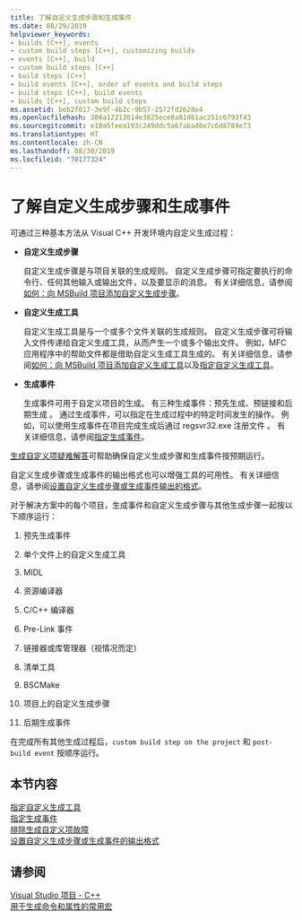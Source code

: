 ```yaml
---
title: 了解自定义生成步骤和生成事件
ms.date: 08/29/2019
helpviewer_keywords:
- builds [C++], events
- custom build steps [C++], customizing builds
- events [C++], build
- custom build steps [C++]
- build steps [C++]
- build events [C++], order of events and build steps
- build steps [C++], build events
- builds [C++], custom build steps
ms.assetid: beb2f017-3e9f-4b2c-9b57-2572fd2628e4
ms.openlocfilehash: 386a12213814e3825ece8a81d61ac251c6793f43
ms.sourcegitcommit: e10a5feea193c249ddc5a6faba48e7c6d8784e73
ms.translationtype: HT
ms.contentlocale: zh-CN
ms.lasthandoff: 08/30/2019
ms.locfileid: "70177324"
---
```

# <a name="understanding-custom-build-steps-and-build-events"></a>了解自定义生成步骤和生成事件

可通过三种基本方法从 Visual C++ 开发环境内自定义生成过程：

- **自定义生成步骤**

   自定义生成步骤是与项目关联的生成规则。 自定义生成步骤可指定要执行的命令行、任何其他输入或输出文件，以及要显示的消息。 有关详细信息，请参阅[如何：向 MSBuild 项目添加自定义生成步骤](how-to-add-a-custom-build-step-to-msbuild-projects.md)。

- **自定义生成工具**

   自定义生成工具是与一个或多个文件关联的生成规则。 自定义生成步骤可将输入文件传递给自定义生成工具，从而产生一个或多个输出文件。 例如，MFC 应用程序中的帮助文件都是借助自定义生成工具生成的。 有关详细信息，请参阅[如何：向 MSBuild 项目添加自定义生成工具](how-to-add-custom-build-tools-to-msbuild-projects.md)以及[指定自定义生成工具](specifying-custom-build-tools.md)。

- **生成事件**

   生成事件可用于自定义项目的生成。 有三种生成事件：预先生成、预链接和后期生成    。 通过生成事件，可以指定在生成过程中的特定时间发生的操作。 例如，可以使用生成事件在项目完成生成后通过 regsvr32.exe 注册文件  。 有关详细信息，请参阅[指定生成事件](specifying-build-events.md)。

[生成自定义项疑难解答](troubleshooting-build-customizations.md)可帮助确保自定义生成步骤和生成事件按预期运行。

自定义生成步骤或生成事件的输出格式也可以增强工具的可用性。 有关详细信息，请参阅[设置自定义生成步骤或生成事件输出的格式](formatting-the-output-of-a-custom-build-step-or-build-event.md)。

对于解决方案中的每个项目，生成事件和自定义生成步骤与其他生成步骤一起按以下顺序运行：

1. 预先生成事件

2. 单个文件上的自定义生成工具

3. MIDL

4. 资源编译器

5. C/C++ 编译器

6. Pre-Link 事件

7. 链接器或库管理器（视情况而定）

8. 清单工具

9. BSCMake

10. 项目上的自定义生成步骤

11. 后期生成事件

在完成所有其他生成过程后，`custom build step on the project` 和 `post-build event` 按顺序运行。

## <a name="in-this-section"></a>本节内容

[指定自定义生成工具](specifying-custom-build-tools.md)<br/>
[指定生成事件](specifying-build-events.md)<br/>
[排除生成自定义项故障](troubleshooting-build-customizations.md)<br/>
[设置自定义生成步骤或生成事件的输出格式](formatting-the-output-of-a-custom-build-step-or-build-event.md)

## <a name="see-also"></a>请参阅

[Visual Studio 项目 - C++](creating-and-managing-visual-cpp-projects.md)<br>
[用于生成命令和属性的常用宏](reference/common-macros-for-build-commands-and-properties.md)
